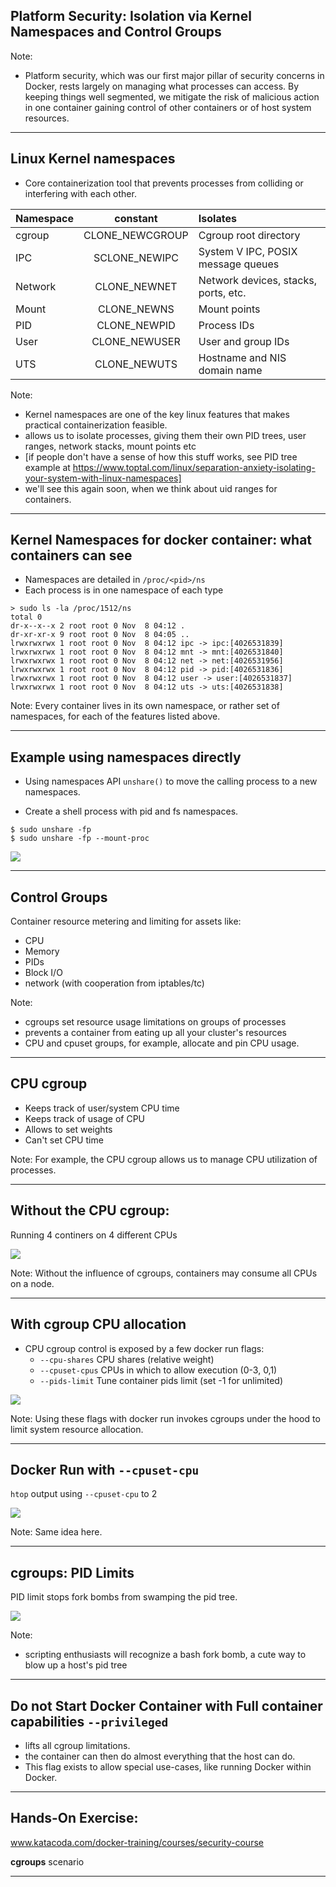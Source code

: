 ## Platform Security: Isolation via Kernel Namespaces and Control Groups

Note:
 - Platform security, which was our first major pillar of security concerns in Docker, rests largely on managing what processes can access. By keeping things well segmented, we mitigate the risk of malicious action in one container gaining control of other containers or of host system resources.

---

## Linux Kernel namespaces

- Core containerization tool that prevents processes from colliding or interfering with each other.

|Namespace|constant |Isolates|
|-------|:---------------:|:-----|
|cgroup |CLONE_NEWCGROUP  |Cgroup root directory|
|IPC    |SCLONE_NEWIPC    |System V IPC, POSIX message queues|
|Network|		CLONE_NEWNET	|	Network devices, stacks, ports, etc.|
|Mount	|	CLONE_NEWNS	    |	Mount points|
|PID	  |		CLONE_NEWPID  |	Process IDs|
|User	  |		CLONE_NEWUSER	|	User and group IDs|
|UTS		|	CLONE_NEWUTS	  |	Hostname and NIS domain name|

Note:
 - Kernel namespaces are one of the key linux features that makes practical containerization feasible.
 - allows us to isolate processes, giving them their own PID trees, user ranges, network stacks, mount points etc
 - [if people don't have a sense of how this stuff works, see PID tree example at https://www.toptal.com/linux/separation-anxiety-isolating-your-system-with-linux-namespaces]
 -  we'll see this again soon, when we think about uid ranges for containers.

---

## Kernel Namespaces for docker container: what containers can see

- Namespaces are detailed in ``/proc/<pid>/ns``
- Each process is in one namespace of each type

```
> sudo ls -la /proc/1512/ns                                                                                                 
total 0                                                                                                                     
dr-x--x--x 2 root root 0 Nov  8 04:12 .                                                                                     
dr-xr-xr-x 9 root root 0 Nov  8 04:05 ..                                                                                    
lrwxrwxrwx 1 root root 0 Nov  8 04:12 ipc -> ipc:[4026531839]                                                               
lrwxrwxrwx 1 root root 0 Nov  8 04:12 mnt -> mnt:[4026531840]                                                               
lrwxrwxrwx 1 root root 0 Nov  8 04:12 net -> net:[4026531956]                                                               
lrwxrwxrwx 1 root root 0 Nov  8 04:12 pid -> pid:[4026531836]                                                               
lrwxrwxrwx 1 root root 0 Nov  8 04:12 user -> user:[4026531837]                                                             
lrwxrwxrwx 1 root root 0 Nov  8 04:12 uts -> uts:[4026531838]
```

Note: 
Every container lives in its own namespace, or rather set of namespaces, for each of the features listed above.

---

## Example using namespaces directly

- Using namespaces API `unshare()` to move the calling process to a new namespaces.

- Create a shell process with pid and fs namespaces.

```
$ sudo unshare -fp
$ sudo unshare -fp --mount-proc
```
![](images/unshare.png)

---

## Control Groups

Container resource metering and limiting for assets like:

- CPU
- Memory
- PIDs
- Block I/O
- network (with cooperation from iptables/tc)

Note:
 - cgroups set resource usage limitations on groups of processes
 - prevents a container from eating up all your cluster's resources
 - CPU and cpuset groups, for example, allocate and pin CPU usage.

---

## CPU cgroup

- Keeps track of user/system CPU time
- Keeps track of usage of CPU
- Allows to set weights
- Can't set CPU time

Note:
For example, the CPU cgroup allows us to manage CPU utilization of processes.

---

## Without the CPU cgroup:

Running 4 continers on 4 different CPUs

![](images/cgroup1.png)

Note:
Without the influence of cgroups, containers may consume all CPUs on a node.

---

## With cgroup CPU allocation

- CPU cgroup control is exposed by a few docker run flags:
  - `--cpu-shares`	CPU shares (relative weight)
  - `--cpuset-cpus`	CPUs in which to allow execution (0-3, 0,1)
  - `--pids-limit`	Tune container pids limit (set -1 for unlimited)

![](images/cgroup2.png)

Note:
Using these flags with docker run invokes cgroups under the hood to limit system resource allocation.

---

## Docker Run with ``--cpuset-cpu``

`htop` output using ``--cpuset-cpu`` to 2

![](images/htop_2cpuset.png)

Note:
Same idea here.

---

## cgroups: PID Limits

PID limit stops fork bombs from swamping the pid tree.

![](images/cgroup3.png)

Note:
 - scripting enthusiasts will recognize a bash fork bomb, a cute way to blow up a host's pid tree

----

## Do not Start Docker Container with Full container capabilities `--privileged`

- lifts all cgroup limitations.  
- the container can then do almost everything that the host can do.
- This flag exists to allow special use-cases, like running Docker within Docker.

---

## Hands-On Exercise:
www.katacoda.com/docker-training/courses/security-course

**cgroups** scenario

---
